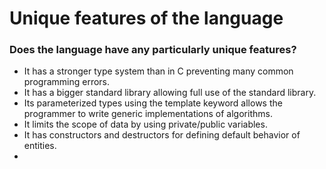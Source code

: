 # Unique features of the language

### Does the language have any particularly unique features?
* It has a stronger type system than in C preventing many common programming errors.
* It has a bigger standard library allowing full use of the standard library.
* Its parameterized types using the template keyword allows the programmer to write generic implementations of algorithms.
* It limits the scope of data by using private/public variables.
* It has constructors and destructors for defining default behavior of entities.
* 
